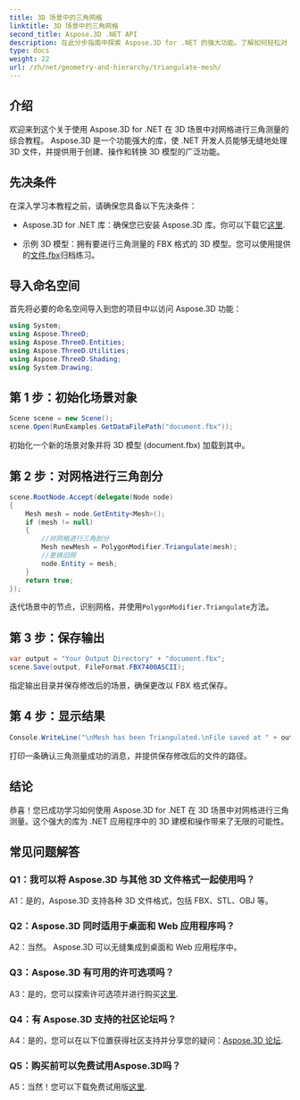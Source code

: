 ```yaml
---
title: 3D 场景中的三角网格
linktitle: 3D 场景中的三角网格
second_title: Aspose.3D .NET API
description: 在此分步指南中探索 Aspose.3D for .NET 的强大功能。了解如何轻松对 3D 网格进行三角测量以增强建模。
type: docs
weight: 22
url: /zh/net/geometry-and-hierarchy/triangulate-mesh/
---
```

## 介绍

欢迎来到这个关于使用 Aspose.3D for .NET 在 3D 场景中对网格进行三角测量的综合教程。 Aspose.3D 是一个功能强大的库，使 .NET 开发人员能够无缝地处理 3D 文件，并提供用于创建、操作和转换 3D 模型的广泛功能。

## 先决条件

在深入学习本教程之前，请确保您具备以下先决条件：

-  Aspose.3D for .NET 库：确保您已安装 Aspose.3D 库。你可以下载它[这里](https://releases.aspose.com/3d/net/).

- 示例 3D 模型：拥有要进行三角测量的 FBX 格式的 3D 模型。您可以使用提供的[文件.fbx](https://reference.aspose.com/3d/net/)归档练习。

## 导入命名空间

首先将必要的命名空间导入到您的项目中以访问 Aspose.3D 功能：

```csharp
using System;
using Aspose.ThreeD;
using Aspose.ThreeD.Entities;
using Aspose.ThreeD.Utilities;
using Aspose.ThreeD.Shading;
using System.Drawing;
```

## 第 1 步：初始化场景对象

```csharp
Scene scene = new Scene();
scene.Open(RunExamples.GetDataFilePath("document.fbx"));
```

初始化一个新的场景对象并将 3D 模型 (document.fbx) 加载到其中。

## 第 2 步：对网格进行三角剖分

```csharp
scene.RootNode.Accept(delegate(Node node)
{
    Mesh mesh = node.GetEntity<Mesh>();
    if (mesh != null)
    {
        //对网格进行三角剖分
        Mesh newMesh = PolygonModifier.Triangulate(mesh);
        //更换旧网
        node.Entity = mesh;
    }
    return true;
});
```

迭代场景中的节点，识别网格，并使用`PolygonModifier.Triangulate`方法。

## 第 3 步：保存输出

```csharp
var output = "Your Output Directory" + "document.fbx";
scene.Save(output, FileFormat.FBX7400ASCII);
```

指定输出目录并保存修改后的场景，确保更改以 FBX 格式保存。

## 第 4 步：显示结果

```csharp
Console.WriteLine("\nMesh has been Triangulated.\nFile saved at " + output);
```

打印一条确认三角测量成功的消息，并提供保存修改后的文件的路径。

## 结论

恭喜！您已成功学习如何使用 Aspose.3D for .NET 在 3D 场景中对网格进行三角测量。这个强大的库为 .NET 应用程序中的 3D 建模和操作带来了无限的可能性。

## 常见问题解答

### Q1：我可以将 Aspose.3D 与其他 3D 文件格式一起使用吗？

A1：是的，Aspose.3D 支持各种 3D 文件格式，包括 FBX、STL、OBJ 等。

### Q2：Aspose.3D 同时适用于桌面和 Web 应用程序吗？

A2：当然。 Aspose.3D 可以无缝集成到桌面和 Web 应用程序中。

### Q3：Aspose.3D 有可用的许可选项吗？

 A3：是的，您可以探索许可选项并进行购买[这里](https://purchase.aspose.com/buy).

### Q4：有 Aspose.3D 支持的社区论坛吗？

 A4：是的，您可以在以下位置获得社区支持并分享您的疑问：[Aspose.3D 论坛](https://forum.aspose.com/c/3d/18).

### Q5：购买前可以免费试用Aspose.3D吗？

 A5：当然！您可以下载免费试用版[这里](https://releases.aspose.com/).
